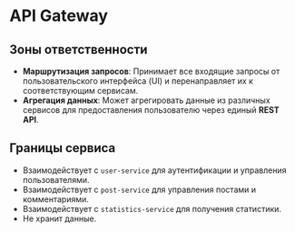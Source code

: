 # API Gateway

## Зоны ответственности

- **Маршрутизация запросов**: Принимает все входящие запросы от пользовательского интерфейса (UI) и перенаправляет их к соответствующим сервисам.
- **Агрегация данных**: Может агрегировать данные из различных сервисов для предоставления пользователю через единый **REST API**.

## Границы сервиса

- Взаимодействует с `user-service` для аутентификации и управления пользователями.
- Взаимодействует с `post-service` для управления постами и комментариями.
- Взаимодействует с `statistics-service` для получения статистики.
- Не хранит данные.
